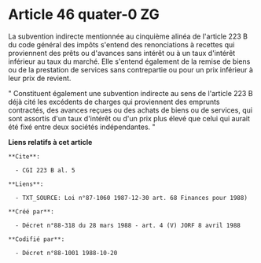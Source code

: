# Article 46 quater-0 ZG

La subvention indirecte mentionnée au cinquième alinéa de l'article 223 B du code général des impôts s'entend des
renonciations à recettes qui proviennent des prêts ou d'avances sans intérêt ou à un taux d'intérêt inférieur au taux du
marché. Elle s'entend également de la remise de biens ou de la prestation de services sans contrepartie ou pour un prix
inférieur à leur prix de revient.

" Constituent également une subvention indirecte au sens de l'article 223 B déjà cité les excédents de charges qui
proviennent des emprunts contractés, des avances reçues ou des achats de biens ou de services, qui sont assortis d'un taux
d'intérêt ou d'un prix plus élevé que celui qui aurait été fixé entre deux sociétés indépendantes. "

**Liens relatifs à cet article**

	**Cite**:

	  - CGI 223 B al. 5

	**Liens**:

	  - TXT_SOURCE: Loi n°87-1060 1987-12-30 art. 68 Finances pour 1988)

	**Créé par**:

	  - Décret n°88-318 du 28 mars 1988 - art. 4 (V) JORF 8 avril 1988

	**Codifié par**:

	  - Décret n°88-1001 1988-10-20
